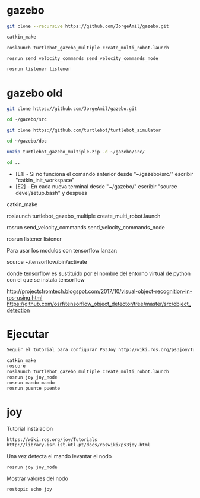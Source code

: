 # gazebo
```sh
git clone --recursive https://github.com/JorgeAmil/gazebo.git

catkin_make

roslaunch turtlebot_gazebo_multiple create_multi_robot.launch

rosrun send_velocity_commands send_velocity_commands_node

rosrun listener listener
```

# gazebo old
```sh
git clone https://github.com/JorgeAmil/gazebo.git

cd ~/gazebo/src

git clone https://github.com/turtlebot/turtlebot_simulator

cd ~/gazebo/doc

unzip turtlebot_gazebo_multiple.zip -d ~/gazebo/src/

cd ..
```

* [E1] - Si no funciona el comando anterior desde "~/gazebo/src/" escribir "catkin_init_workspace"
* [E2] - En cada nueva terminal desde "~/gazebo/" escribir "source devel/setup.bash" y despues

catkin_make

roslaunch turtlebot_gazebo_multiple create_multi_robot.launch

rosrun send_velocity_commands send_velocity_commands_node

rosrun listener listener

Para usar los modulos con tensorflow lanzar:

source ~/tensorflow/bin/activate

donde tensorflow es sustituido por el nombre del entorno virtual de python con el que se instala tensorflow

http://projectsfromtech.blogspot.com/2017/10/visual-object-recognition-in-ros-using.html
https://github.com/osrf/tensorflow_object_detector/tree/master/src/object_detection

# Ejecutar
```sh
Seguir el tutorial para configurar PS3Joy http://wiki.ros.org/ps3joy/Tutorials
```
```sh
catkin_make
roscore
roslaunch turtlebot_gazebo_multiple create_multi_robot.launch
rosrun joy joy_node
rosrun mando mando
rosrun puente puente

```
# joy
Tutorial instalacion
```sh
https://wiki.ros.org/joy/Tutorials
http://library.isr.ist.utl.pt/docs/roswiki/ps3joy.html
```
Una vez detecta el mando levantar el nodo
```sh
rosrun joy joy_node
```
Mostrar valores del nodo
```sh
rostopic echo joy
```